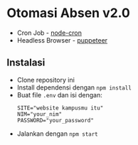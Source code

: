 # Otomasi Absen v2.0
- Cron Job - [node-cron](https://www.npmjs.com/package/node-cron)
- Headless Browser - [puppeteer](https://www.npmjs.com/package/puppeteer)

## Instalasi
- Clone repository ini
- Install dependensi dengan `npm install`
- Buat file `.env` dan isi dengan:
    ```
    SITE="website kampusmu itu"
    NIM="your_nim"
    PASSWORD="your_password"
    ```
- Jalankan dengan `npm start`
